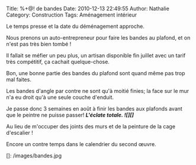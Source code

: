 Title: %+@! de bandes
Date: 2010-12-13 22:49:55
Author: Nathalie
Category: Construction
Tags: Aménagement intérieur

Le temps presse et la date du déménagement approche.

Nous prenons un auto-entrepreneur pour faire les bandes au plafond, et
on n'est pas très bien tombé !

Il fallait se méfier un peu plus, un artisan disponible fin juillet avec
un tarif très compétitif, ça cachait quelque-chose.

Bon, une bonne partie des bandes du plafond sont quand même pas trop mal
faites.

Les bandes d'angle par contre ne sont qu'à moitié finies; la face sur le
mur n'a eu droit qu'à une seule couche d'enduit.

Je passe donc 3 semaines en août à finir les bandes aux plafonds avant
que le peintre ne puisse passer! ***L'éclate totale. ![][]***

Au lieu de m'occuper des joints des murs et de la peinture de la cage
d'escalier !

Encore un contre temps dans le calendrier du second œuvre.

  []: /images/bandes.jpg
